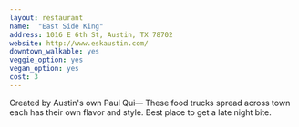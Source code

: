 ```yaml
---
layout: restaurant
name:  "East Side King"
address: 1016 E 6th St, Austin, TX 78702
website: http://www.eskaustin.com/
downtown_walkable: yes
veggie_option: yes
vegan_option: yes
cost: 3
---
```


Created by Austin's own Paul Qui— These food trucks spread across town each has their own flavor and style. Best place to get a late night bite.

